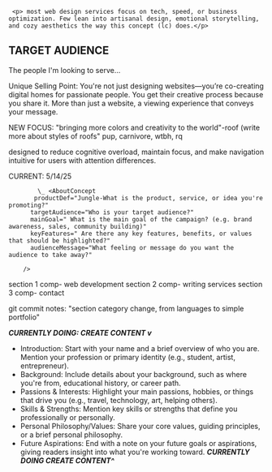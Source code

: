 <!-- V -->
<!-- V -->
<!-- V -->
<!-- V -->
<!-- V -->
<!-- V -->
<!-- TODO: 7/23/25- FILL OUT CONTENT FIRST -->

   <!-- *ABOUT LC -->

     <p> most web design services focus on tech, speed, or business optimization. Few lean into artisanal design, emotional storytelling, and cozy aesthetics the way this concept (lc) does.</p>

<!--  -->
<section class="py-3 pl-1" id="TARGET AUDIENCE">
<h2>TARGET AUDIENCE</h2>
<p>The people I'm looking to serve...</p>
<p class="bg-">
  Unique Selling Point: You're not just designing websites—you’re
  co-creating digital homes for passionate people. You get their
  creative process because you share it. More than just a website,
  a viewing experience that conveys your message.
</p>
</section>
<!--  -->
   <!-- *MAIN GOALS -->
<MainGoals />
   <!-- *KEY FEATURES -->
   <p>NEW FOCUS: "bringing more colors and creativity to the world"-roof (write more about styles of roofs" pup, carnivore, wtbh, rq</p>
   <p>designed to reduce cognitive overload, maintain focus, and make navigation intuitive for users with attention differences.</p>
<KeyFeatures />
   <!-- * ABOUT LC -->
   <!-- * GALLERY -->
 <WebsitesGrid />
<!-- TODO: 7/23: ^-->
<!-- ^ -->
<!-- ^ -->
<!-- ^ -->
<!-- ^ -->
<!-- ^ -->
<!-- ^ -->

<!-- : 5/24: SIMPLIFY ORGANIZE SECTIONS-->
<!-- ! TREE: -->
<!--! <header /> -->   <!--! <featuredWork /> -->
<!--! <about />  -->   <!--! <creativeProjects /> -->
<!--! <contact /> -->

CURRENT: 5/14/25

            \_ <AboutConcept
           productDef="Jungle-What is the product, service, or idea you're promoting?"
          targetAudience="Who is your target audience?"
          mainGoal=" What is the main goal of the campaign? (e.g. brand awareness, sales, community building)"
          keyFeatures=" Are there any key features, benefits, or values that should be highlighted?"
          audienceMessage="What feeling or message do you want the audience to take away?"

        />

<!--! 4/30/25- undecided about sections, seperate into section numbers -->

section 1 comp- web development
section 2 comp- writing services
section 3 comp- contact

 <!-- I weave creativity into practical code. During the last few years, I've learned how to program web sites using
        javascript and javascript frameworks. I've utilized resources such as: youtube
        developer tutorials, Freecodecamp, The Odin Project and Geeks for Geeks.
        These are the websites that have been used to not only learn javascript,
        but to bring my passion projects to life.  

       -Background: Include details about your
        background, such as where you're from, educational history, or career
        path. For the past few years, I've dedicated myself to my website
        projects. Work w/ me- using headless /JS/ cms pushing the bounderies of
        design. Services- using WP and custom PHP themes -->

<!-- todo Introduction: Start with your name and a brief overview of who you are. Mention your profession or primary identity (e.g., student, artist, entrepreneur). -->

git commit notes:
"section category change, from languages to simple portfolio"

**_CURRENTLY DOING: CREATE CONTENT v_**

- Introduction: Start with your name and a brief overview of who you are. Mention your profession or primary identity (e.g., student, artist, entrepreneur).
- Background: Include details about your background, such as where you're from, educational history, or career path.
- Passions & Interests: Highlight your main passions, hobbies, or things that drive you (e.g., travel, technology, art, helping others).
- Skills & Strengths: Mention key skills or strengths that define you professionally or personally.
- Personal Philosophy/Values: Share your core values, guiding principles, or a brief personal philosophy.
- Future Aspirations: End with a note on your future goals or aspirations, giving readers insight into what you're working toward.
  **_CURRENTLY DOING CREATE CONTENT^_**
